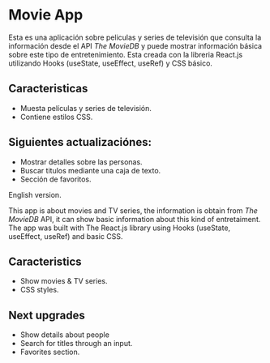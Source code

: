 # Movie App

Esta es una aplicación sobre peliculas y series de televisión que consulta la información desde el API _The MovieDB_ y puede mostrar información básica sobre este tipo de entretenimiento. Esta creada con la libreria React.js utilizando Hooks (useState, useEffect, useRef) y CSS básico.

## Caracteristicas

- Muesta películas y series de televisión.
- Contiene estilos CSS.

## Siguientes actualizaciónes: 

- Mostrar detalles sobre las personas.
- Buscar titulos mediante una caja de texto.
- Sección de favoritos.

English version.

This app is about movies and TV series, the information is obtain from _The MovieDB_ API, it can show basic information about this kind of entretaiment. The app was built with The React.js library using Hooks (useState, useEffect, useRef) and basic CSS.

## Caracteristics

- Show movies & TV series.
- CSS styles.

## Next upgrades

- Show details about people
- Search for titles through an input.
- Favorites section.